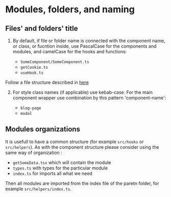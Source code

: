 # Modules, folders, and naming

## Files' and folders' title

1. By default, if file or folder name is connected with the component name, or class, or fucntion inside, use PascalCase for the components and modules, and camelCase for the hooks and functions:

   - `SomeComponent/SomeComponent.ts`
   - `getCookie.ts`
   - `useHook.ts`

Follow a file structure described in [here](docs/components.md)

2. For style class names (if applicable) use kebab-case. For the main component wrapper use combination by this pattern 'component-name':

   - `blog-page`
   - `modal`

## Modules organizations

It is usefull to have a common structure (for example `src/hooks` or `src/helpers`). As with the component structure please consider using the same way of organization :

- `getSomeData.tsx` which will contain the module
- `types.ts` with types for the particular module
- `index.ts` for imports all what we need

Then all modules are imported from the index file of the paretn folder, for example `src/helpers/index.ts`.
